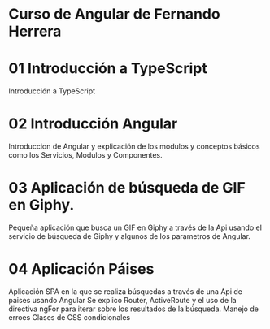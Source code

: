 # Curso de Angular de Fernando Herrera

# 01 Introducción a TypeScript

Introducción a TypeScript

# 02 Introducción Angular

Introduccion de Angular y explicación de los modulos y conceptos básicos como los Servicios, Modulos y Componentes.

# 03 Aplicación de búsqueda de GIF en Giphy.

Pequeña aplicación que busca un GIF en Giphy a través de la Api usando el servicio de búsqueda de Giphy y algunos de los parametros de Angular.

# 04 Aplicación Páises

Aplicación SPA en la que se realiza búsquedas a través de una Api de paises usando Angular
Se explico Router, ActiveRoute y el uso de la directiva ngFor para iterar sobre los resultados de la búsqueda.
Manejo de erroes
Clases de CSS condicionales
